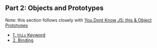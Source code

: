 ## Part 2: Objects and Prototypes

Note: this section follows closely with [You Dont Know JS: this & Object Prototypes](https://github.com/getify/You-Dont-Know-JS/blob/master/this%20%26%20object%20prototypes/ch1.md)

- [1. `this` Keyword](this-Keyword.md)
- [2. Binding](Binding.md)
